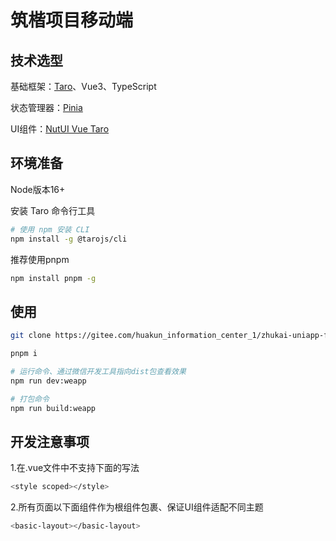# 筑楷项目移动端 
## 技术选型
基础框架：[Taro](https://taro-docs.jd.com/docs/)、Vue3、TypeScript

状态管理器：[Pinia](https://pinia.web3doc.top/)

UI组件：[NutUI Vue Taro](https://nutui.jd.com/taro/vue/4x/#/zh-CN/guide/intro)
## 环境准备
Node版本16+

安装 Taro 命令行工具

```bash
# 使用 npm 安装 CLI
npm install -g @tarojs/cli
```
推荐使用pnpm

```bash
npm install pnpm -g
```
## 使用

```bash
git clone https://gitee.com/huakun_information_center_1/zhukai-uniapp-front.git
```

```bash
pnpm i
```

```bash
# 运行命令、通过微信开发工具指向dist包查看效果
npm run dev:weapp
```

```bash
# 打包命令
npm run build:weapp
```
## 开发注意事项
1.在.vue文件中不支持下面的写法

```bash
<style scoped></style>
```
2.所有页面以下面组件作为根组件包裹、保证UI组件适配不同主题

```bash
<basic-layout></basic-layout>
```
